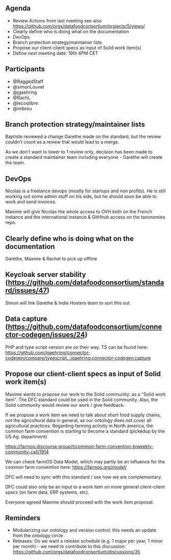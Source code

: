 ## Agenda

- Review Actions from last meeting see also https://github.com/orgs/datafoodconsortium/projects/5/views/
- Clearly define who is doing what on the documentation
- DevOps
- Branch protection strategy/maintainer lists
- Propose our client-client specs as input of Solid work item(s)
- Define next meeting date: 19th 4PM CET

## Participants

- @RaggedStaff
- @simonLouvet
- @jgaehring
- @RachL
- @lecoqlibre
- @imbrou

## Branch protection strategy/maintainer lists

Baptiste reviewed a change Garethe made on the standard, but the review couldn't count as a review that would lead to a merge. 

As we don't want to lower to 1 review only, decision has been made to create a standard maintainer team including everyone - Garethe will create the team.
    
## DevOps
    
Nicolas is a freelance devops (mostly for startups and non profits). He is still working out some admin stuff on his side, but he should soon be able to work and send invoices.
    
Maxime will give Nicolas the whole access to OVH both on the French instance and the international instance & GitHhub access on the taxonomies repo.
    
## Clearly define who is doing what on the documentation
    
Garethe, Maxime & Rachel to pick up offline

## Keycloak server stability (https://github.com/datafoodconsortium/standard/issues/47)

Simon will link Garethe & Indie Hosters team to sort this out.

## Data capture (https://github.com/datafoodconsortium/connector-codegen/issues/24)

PHP and type script version are on their way. TS can be found here: https://github.com/jgaehring/connector-codegen/compare/typescript...jgaehring:connector-codegen:capture
    
## Propose our client-client specs as input of Solid work item(s)
    
Maxime wants to propose our work to the Solid community: as a "Solid work item". The DFC standard could be used in the Solid community.
Also, the Solid community would review our work / give feedback.

If we propose a work item we need to talk about short food supply chains, not the agricultural data in general, as our ontology does not cover all agricultural practices.
Regarding farming activity in North america, the common farm convention is starting to become a standard (pickedup by the US Ag. department)
    
https://farmos.discourse.group/t/common-farm-convention-biweekly-community-call/1914
    
We can check farmOS Data Model, which may partly be an influence for the common farm convention here:
https://farmos.org/model/

DFC will need to sync with this standard / see how we are complementary.

DFC could also only be an input to a work item on more general client-client specs (on farm data, ERP systems, etc).

Everyone agreed Maxime should proceed with the work item proposal.

## Reminders

- Modularizing our ontology and version control: this needs an update from the ontology circle
- Releases: Do we want a release schedule (e.g. 1 major per year, 1 minor per month) - we need to contribute to this discussion: https://github.com/orgs/datafoodconsortium/discussions/35
